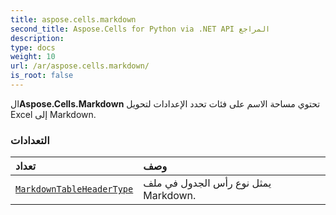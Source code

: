 ```yaml
---
title: aspose.cells.markdown
second_title: Aspose.Cells for Python via .NET API المراجع
description:
type: docs
weight: 10
url: /ar/aspose.cells.markdown/
is_root: false
---
```

 ال**Aspose.Cells.Markdown** تحتوي مساحة الاسم على فئات تحدد الإعدادات لتحويل Excel إلى Markdown.

###  التعدادات
| تعداد| وصف|
| :- | :- |
| [`MarkdownTableHeaderType`](/cells/python-net/ar/aspose.cells.markdown/markdowntableheadertype) | يمثل نوع رأس الجدول في ملف Markdown.|


